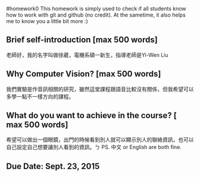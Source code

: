 #homework0
This homework is simply used to check if all students know how to work with git and github (no credit).
At the sametime, it also helps me to know you a little bit more :)

## Brief self-introduction [max 500 words]
老師好，我的名字叫做徐葳，電機系碩一新生，指導老師是Yi-Wen Liu
## Why Computer Vision? [max 500 words]
我們實驗是作音訊相關的研究，雖然這堂課程跟語音比較沒有關係，但我希望可以多學一點不一樣方向的課程。
## What do you want to achieve in the course? [ max 500 words]
希望可以做出一個眼鏡，出門的時候看到別人就可以顯示別人的聯絡資訊，也可以自己設定自己想要讓別人看到的資訊。ㄅ
PS. 中文 or English are both fine.

## Due Date: Sept. 23, 2015
